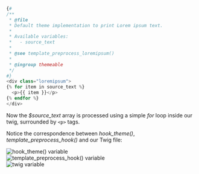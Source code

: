 ```php
{#
/**
 * @file
 * Default theme implementation to print Lorem ipsum text.
 *
 * Available variables:
 *   - source_text
 *
 * @see template_preprocess_loremipsum()
 *
 * @ingroup themeable
 */
#}
<div class="loremipsum">
{% for item in source_text %}
  <p>{{ item }}</p>
{% endfor %}
</div>
```

Now the _$source\_text_ array is processed using a simple _for_ loop inside our twig, surrounded by `<p>` tags.

Notice the correspondence between _hook\_theme()_, _template\_preprocess\_hook()_ and our Twig file:

![hook_theme() variable](https://www.drupal.org/files/06_0.png)  
![template_preprocess_hook() variable](https://www.drupal.org/files/07_0.png)  
![twig variable](https://www.drupal.org/files/08_0.png)
